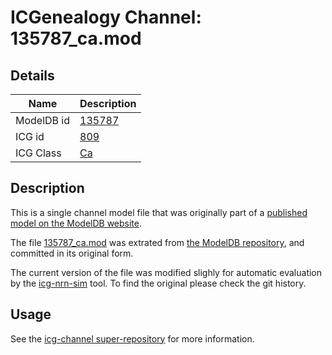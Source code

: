 # ICGenealogy Channel: 135787\_ca.mod

## Details

Name | Description
---- | -----------
ModelDB id | [135787](http://senselab.med.yale.edu/ModelDB/ShowModel.cshtml?model=135787)
ICG id | [809](http://icg.neurotheory.ox.ac.uk/channels/3/809)
ICG Class | [Ca](http://icg.neurotheory.ox.ac.uk/channels/3)

## Description

This is a single channel model file that was originally part of a [published model on the ModelDB website](http://senselab.med.yale.edu/mModelDB/ShowModel.cshtml?model=135787).


The file [135787\_ca.mod](135787_ca.mod) was extrated from [the ModelDB repository](http://senselab.med.yale.edu/ModelDB/ShowModel.cshtml?model=135787), and committed in its original form.

The current version of the file was modified slighly for automatic evaluation by the [icg-nrn-sim](https://github.com/icgenealogy/icg-nrn-sim) tool. To find the original please check the git history.


## Usage

See the [icg-channel super-repository](https://github.com/icgenealogy/icg-channels) for more information.